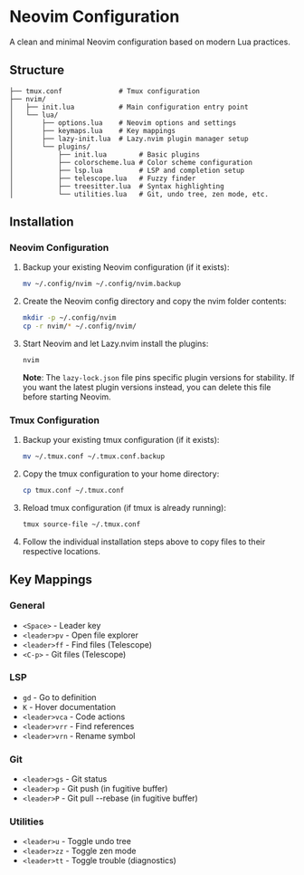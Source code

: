 # Neovim Configuration

A clean and minimal Neovim configuration based on modern Lua practices.

## Structure

```
├── tmux.conf              # Tmux configuration
├── nvim/
│   ├── init.lua           # Main configuration entry point
│   └── lua/
│       ├── options.lua    # Neovim options and settings
│       ├── keymaps.lua    # Key mappings
│       ├── lazy-init.lua  # Lazy.nvim plugin manager setup
│       └── plugins/
│           ├── init.lua        # Basic plugins
│           ├── colorscheme.lua # Color scheme configuration
│           ├── lsp.lua         # LSP and completion setup
│           ├── telescope.lua   # Fuzzy finder
│           ├── treesitter.lua  # Syntax highlighting
│           └── utilities.lua   # Git, undo tree, zen mode, etc.
```

## Installation

### Neovim Configuration

1. Backup your existing Neovim configuration (if it exists):
   ```bash
   mv ~/.config/nvim ~/.config/nvim.backup
   ```

2. Create the Neovim config directory and copy the nvim folder contents:
   ```bash
   mkdir -p ~/.config/nvim
   cp -r nvim/* ~/.config/nvim/
   ```

3. Start Neovim and let Lazy.nvim install the plugins:
   ```bash
   nvim
   ```
   
   **Note**: The `lazy-lock.json` file pins specific plugin versions for stability. If you want the latest plugin versions instead, you can delete this file before starting Neovim.

### Tmux Configuration

1. Backup your existing tmux configuration (if it exists):
   ```bash
   mv ~/.tmux.conf ~/.tmux.conf.backup
   ```

2. Copy the tmux configuration to your home directory:
   ```bash
   cp tmux.conf ~/.tmux.conf
   ```

3. Reload tmux configuration (if tmux is already running):
   ```bash
   tmux source-file ~/.tmux.conf
   ```

2. Follow the individual installation steps above to copy files to their respective locations.

## Key Mappings

### General
- `<Space>` - Leader key
- `<leader>pv` - Open file explorer
- `<leader>ff` - Find files (Telescope)
- `<C-p>` - Git files (Telescope)

### LSP
- `gd` - Go to definition
- `K` - Hover documentation
- `<leader>vca` - Code actions
- `<leader>vrr` - Find references
- `<leader>vrn` - Rename symbol

### Git
- `<leader>gs` - Git status
- `<leader>p` - Git push (in fugitive buffer)
- `<leader>P` - Git pull --rebase (in fugitive buffer)

### Utilities
- `<leader>u` - Toggle undo tree
- `<leader>zz` - Toggle zen mode
- `<leader>tt` - Toggle trouble (diagnostics)
